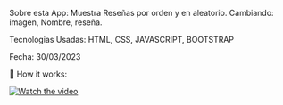 Sobre esta App: Muestra Reseñas por orden y en aleatorio. Cambiando: imagen, Nombre, reseña.

Tecnologias Usadas: HTML, CSS, JAVASCRIPT, BOOTSTRAP

Fecha: 30/03/2023

🎥 How it works:

[![Watch the video](https://img.youtube.com/vi/dD5L-du3ISg/maxresdefault.jpg)](https://youtu.be/dD5L-du3ISg)
